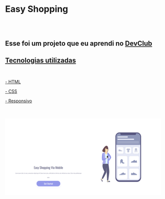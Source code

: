 <h1>Easy Shopping</h1>
<br>
<br>
<h2>Esse foi um projeto que eu aprendi no <a href="https://redolfomori.com.br/devclub">DevClub</h2>

<h2>Tecnologias utilizadas </h2>
<br>
<p> - HTML </p>
<p> - CSS  </p>
<p> - Responsivo </p>
<br>
<br>

<img src="https://github.com/cleverson09207/easy-shopping/blob/main/img/desktop.png?raw=true" />
